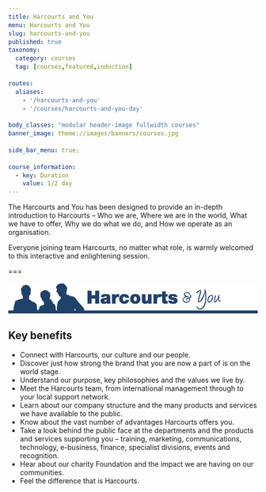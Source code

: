 ```yaml
---
title: Harcourts and You
menu: Harcourts and You
slug: harcourts-and-you
published: true
taxonomy:
  category: courses
  tag: [courses,featured,induction]

routes:
  aliases:
    - '/harcourts-and-you'
    - '/courses/harcourts-and-you-day'

body_classes: "modular header-image fullwidth courses"
banner_image: theme://images/banners/courses.jpg

side_bar_menu: true;

course_information:
  - key: Duration
    value: 1/2 day
---
```


The Harcourts and You has been designed to provide an in-depth introduction to Harcourts – Who we are, Where we are in the world, What we have to offer, Why we do what we do, and How we operate as an organisation.

Everyone joining team Harcourts, no matter what role, is warmly welcomed to this interactive and enlightening session.

===

![](harcourts_and_you.jpg)

## Key benefits

- Connect with Harcourts, our culture and our people.
- Discover just how strong the brand that you are now a part of is on the world stage.
- Understand our purpose, key philosophies and the values we live by.
- Meet the Harcourts team, from international management through to your local support network.
- Learn about our company structure and the many products and services we have available to the public.
- Know about the vast number of advantages Harcourts offers you.
- Take a look behind the public face at the departments and the products and services supporting you – training, marketing, communications, technology, e-business, finance, specialist divisions, events and recognition.
- Hear about our charity Foundation and the impact we are having on our communities.
- Feel the difference that is Harcourts.
